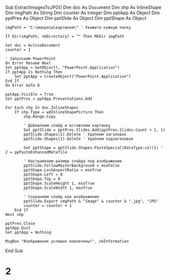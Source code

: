 Sub ExtractImagesToJPG()
    Dim doc As Document
    Dim shp As InlineShape
    Dim imgPath As String
    Dim counter As Integer
    Dim pptApp As Object
    Dim pptPres As Object
    Dim pptSlide As Object
    Dim pptShape As Object

    imgPath = "C:\макросы\картинки\" ' Укажите нужную папку
    
    If Dir(imgPath, vbDirectory) = "" Then MkDir imgPath

    Set doc = ActiveDocument
    counter = 1
    
    ' Запускаем PowerPoint
    On Error Resume Next
    Set pptApp = GetObject(, "PowerPoint.Application")
    If pptApp Is Nothing Then
        Set pptApp = CreateObject("PowerPoint.Application")
    End If
    On Error GoTo 0
    
    pptApp.Visible = True
    Set pptPres = pptApp.Presentations.Add

    For Each shp In doc.InlineShapes
        If shp.Type = wdInlineShapePicture Then
            shp.Range.Copy

            ' Добавляем слайд и вставляем картинку
            Set pptSlide = pptPres.Slides.Add(pptPres.Slides.Count + 1, 1)
            pptSlide.Shapes(1).Delete ' Удаляем заголовок
            pptSlide.Shapes(1).Delete ' Удаляем подзаголовок
            
            Set pptShape = pptSlide.Shapes.PasteSpecial(DataType:=2)(1) ' 2 = ppPasteEnhancedMetafile
            
            ' Настраиваем размер слайда под изображение
            pptSlide.FollowMasterBackground = msoFalse
            pptShape.LockAspectRatio = msoTrue
            pptShape.Left = 0
            pptShape.Top = 0
            pptShape.ScaleHeight 1, msoTrue
            pptShape.ScaleWidth 1, msoTrue

            ' Сохраняем слайд как изображение
            pptSlide.Export imgPath & "Image" & counter & ".jpg", "JPG"
            counter = counter + 1
        End If
    Next shp

    pptPres.Close
    pptApp.Quit
    Set pptApp = Nothing

    MsgBox "Изображения успешно извлечены!", vbInformation
End Sub
# 2
